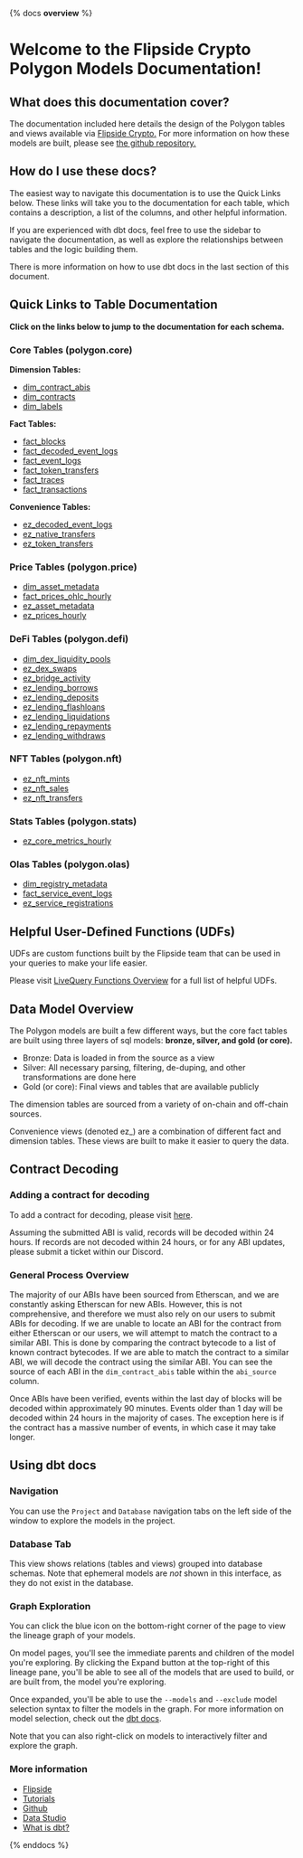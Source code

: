 {% docs __overview__ %}

# Welcome to the Flipside Crypto Polygon Models Documentation!

## **What does this documentation cover?**
The documentation included here details the design of the Polygon tables and views available via [Flipside Crypto.](https://flipsidecrypto.xyz/) For more information on how these models are built, please see [the github repository.](https://github.com/FlipsideCrypto/polygon-models)

## **How do I use these docs?**
The easiest way to navigate this documentation is to use the Quick Links below. These links will take you to the documentation for each table, which contains a description, a list of the columns, and other helpful information.

If you are experienced with dbt docs, feel free to use the sidebar to navigate the documentation, as well as explore the relationships between tables and the logic building them.

There is more information on how to use dbt docs in the last section of this document.

## **Quick Links to Table Documentation**

**Click on the links below to jump to the documentation for each schema.**

### Core Tables (polygon.core)

**Dimension Tables:**
- [dim_contract_abis](https://flipsidecrypto.github.io/polygon-models/#!/model/model.polygon_models.core__dim_contract_abis)
- [dim_contracts](https://flipsidecrypto.github.io/polygon-models/#!/model/model.polygon_models.core__dim_contracts)
- [dim_labels](https://flipsidecrypto.github.io/polygon-models/#!/model/model.polygon_models.core__dim_labels)

**Fact Tables:**
- [fact_blocks](https://flipsidecrypto.github.io/polygon-models/#!/model/model.polygon_models.core__fact_blocks)
- [fact_decoded_event_logs](https://flipsidecrypto.github.io/polygon-models/#!/model/model.polygon_models.core__fact_decoded_event_logs)
- [fact_event_logs](https://flipsidecrypto.github.io/polygon-models/#!/model/model.polygon_models.core__fact_event_logs)
- [fact_token_transfers](https://flipsidecrypto.github.io/polygon-models/#!/model/model.polygon_models.core__fact_token_transfers)
- [fact_traces](https://flipsidecrypto.github.io/polygon-models/#!/model/model.polygon_models.core__fact_traces)
- [fact_transactions](https://flipsidecrypto.github.io/polygon-models/#!/model/model.polygon_models.core__fact_transactions)

**Convenience Tables:**
- [ez_decoded_event_logs](https://flipsidecrypto.github.io/polygon-models/#!/model/model.polygon_models.core__ez_decoded_event_logs)
- [ez_native_transfers](https://flipsidecrypto.github.io/polygon-models/#!/model/model.polygon_models.core__ez_native_transfers)
- [ez_token_transfers](https://flipsidecrypto.github.io/polygon-models/#!/model/model.polygon_models.core__ez_token_transfers)

### Price Tables (polygon.price)
- [dim_asset_metadata](https://flipsidecrypto.github.io/polygon-models/#!/model/model.polygon_models.price__dim_asset_metadata)
- [fact_prices_ohlc_hourly](https://flipsidecrypto.github.io/polygon-models/#!/model/model.polygon_models.price__fact_prices_ohlc_hourly)
- [ez_asset_metadata](https://flipsidecrypto.github.io/polygon-models/#!/model/model.polygon_models.price__ez_asset_metadata)
- [ez_prices_hourly](https://flipsidecrypto.github.io/polygon-models/#!/model/model.polygon_models.price__ez_prices_hourly)

### DeFi Tables (polygon.defi)
- [dim_dex_liquidity_pools](https://flipsidecrypto.github.io/polygon-models/#!/model/model.polygon_models.defi__dim_dex_liquidity_pools)
- [ez_dex_swaps](https://flipsidecrypto.github.io/polygon-models/#!/model/model.polygon_models.defi__ez_dex_swaps)
- [ez_bridge_activity](https://flipsidecrypto.github.io/polygon-models/#!/model/model.polygon_models.defi__ez_bridge_activity)
- [ez_lending_borrows](https://flipsidecrypto.github.io/polygon-models/#!/model/model.polygon_models.defi__ez_lending_borrows) 
- [ez_lending_deposits](https://flipsidecrypto.github.io/polygon-models/#!/model/model.polygon_models.defi__ez_lending_deposits)
- [ez_lending_flashloans](https://flipsidecrypto.github.io/polygon-models/#!/model/model.polygon_models.defi__ez_lending_flashloans)
- [ez_lending_liquidations](https://flipsidecrypto.github.io/polygon-models/#!/model/model.polygon_models.defi__ez_lending_liquidations)
- [ez_lending_repayments](https://flipsidecrypto.github.io/polygon-models/#!/model/model.polygon_models.defi__ez_lending_repayments)
- [ez_lending_withdraws](https://flipsidecrypto.github.io/polygon-models/#!/model/model.polygon_models.defi__ez_lending_withdraws)

### NFT Tables (polygon.nft)
- [ez_nft_mints](https://flipsidecrypto.github.io/polygon-models/#!/model/model.polygon_models.nft__ez_nft_mints)
- [ez_nft_sales](https://flipsidecrypto.github.io/polygon-models/#!/model/model.polygon_models.nft__ez_nft_sales)
- [ez_nft_transfers](https://flipsidecrypto.github.io/polygon-models/#!/model/model.polygon_models.nft__ez_nft_transfers)

### Stats Tables (polygon.stats)
- [ez_core_metrics_hourly](https://flipsidecrypto.github.io/polygon-models/#!/model/model.polygon_models.stats__ez_core_metrics_hourly)

### Olas Tables (polygon.olas)
- [dim_registry_metadata](https://flipsidecrypto.github.io/polygon-models/#!/model/model.polygon_models.olas__dim_registry_metadata)
- [fact_service_event_logs](https://flipsidecrypto.github.io/polygon-models/#!/model/model.polygon_models.olas__fact_service_event_logs)
- [ez_service_registrations](https://flipsidecrypto.github.io/polygon-models/#!/model/model.polygon_models.olas__ez_service_registrations)

## **Helpful User-Defined Functions (UDFs)**

UDFs are custom functions built by the Flipside team that can be used in your queries to make your life easier. 

Please visit [LiveQuery Functions Overview](https://flipsidecrypto.github.io/livequery-models/#!/overview) for a full list of helpful UDFs.

## **Data Model Overview**

The Polygon models are built a few different ways, but the core fact tables are built using three layers of sql models: **bronze, silver, and gold (or core).**

- Bronze: Data is loaded in from the source as a view
- Silver: All necessary parsing, filtering, de-duping, and other transformations are done here
- Gold (or core): Final views and tables that are available publicly

The dimension tables are sourced from a variety of on-chain and off-chain sources.

Convenience views (denoted ez_) are a combination of different fact and dimension tables. These views are built to make it easier to query the data.

## **Contract Decoding**
### Adding a contract for decoding
To add a contract for decoding, please visit [here](https://science.flipsidecrypto.xyz/abi-requestor/). 

Assuming the submitted ABI is valid, records will be decoded within 24 hours. If records are not decoded within 24 hours, or for any ABI updates, please submit a ticket within our Discord. 

### General Process Overview

The majority of our ABIs have been sourced from Etherscan, and we are constantly asking Etherscan for new ABIs. However, this is not comprehensive, and therefore we must also rely on our users to submit ABIs for decoding.
If we are unable to locate an ABI for the contract from either Etherscan or our users, we will attempt to match the contract to a similar ABI. This is done by comparing the contract bytecode to a list of known contract bytecodes. If we are able to match the contract to a similar ABI, we will decode the contract using the similar ABI. You can see the source of each ABI in the `dim_contract_abis` table within the `abi_source` column. 

Once ABIs have been verified, events within the last day of blocks will be decoded within approximately 90 minutes. Events older than 1 day will be decoded within 24 hours in the majority of cases. The exception here is if the contract has a massive number of events, in which case it may take longer.

## **Using dbt docs**
### Navigation

You can use the ```Project``` and ```Database``` navigation tabs on the left side of the window to explore the models in the project.

### Database Tab

This view shows relations (tables and views) grouped into database schemas. Note that ephemeral models are *not* shown in this interface, as they do not exist in the database.

### Graph Exploration

You can click the blue icon on the bottom-right corner of the page to view the lineage graph of your models.

On model pages, you'll see the immediate parents and children of the model you're exploring. By clicking the Expand button at the top-right of this lineage pane, you'll be able to see all of the models that are used to build, or are built from, the model you're exploring.

Once expanded, you'll be able to use the ```--models``` and ```--exclude``` model selection syntax to filter the models in the graph. For more information on model selection, check out the [dbt docs](https://docs.getdbt.com/docs/model-selection-syntax).

Note that you can also right-click on models to interactively filter and explore the graph.


### **More information**
- [Flipside](https://flipsidecrypto.xyz)
- [Tutorials](https://docs.flipsidecrypto.com/our-data/tutorials)
- [Github](https://github.com/FlipsideCrypto/polygon-models)
- [Data Studio](https://flipsidecrypto.xyz/edit)
- [What is dbt?](https://docs.getdbt.com/docs/introduction)

{% enddocs %}
